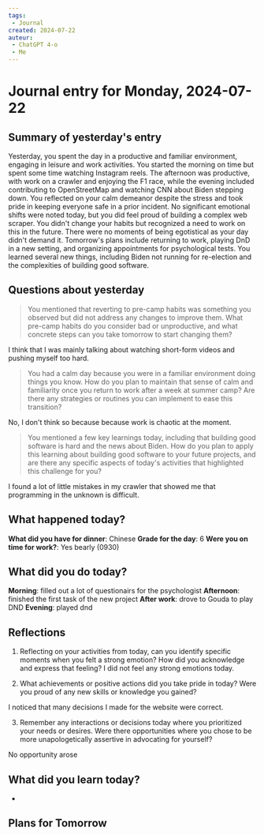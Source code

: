 ```yaml
---
tags:
 - Journal
created: 2024-07-22
auteur:
 - ChatGPT 4-o
 - Me
---
```

# Journal entry for Monday, 2024-07-22

## Summary of yesterday's entry

Yesterday, you spent the day in a productive and familiar environment, engaging in leisure and work activities. You started the morning on time but spent some time watching Instagram reels. The afternoon was productive, with work on a crawler and enjoying the F1 race, while the evening included contributing to OpenStreetMap and watching CNN about Biden stepping down. You reflected on your calm demeanor despite the stress and took pride in keeping everyone safe in a prior incident. No significant emotional shifts were noted today, but you did feel proud of building a complex web scraper. You didn't change your habits but recognized a need to work on this in the future. There were no moments of being egotistical as your day didn't demand it. Tomorrow's plans include
returning to work,
playing DnD in a new setting, and
organizing appointments for psychological tests.
You learned several new things, including Biden not running for re-election and the complexities of building good software.

## Questions about yesterday

> You mentioned that reverting to pre-camp habits was something you observed but did not address any changes to improve them. What pre-camp habits do you consider bad or unproductive, and what concrete steps can you take tomorrow to start changing them?

I think that I was mainly talking about watching short-form videos and pushing myself too hard.

> You had a calm day because you were in a familiar environment doing things you know. How do you plan to maintain that sense of calm and familiarity once you return to work after a week at summer camp? Are there any strategies or routines you can implement to ease this transition?

No, I don't think so because because work is chaotic at the moment.

> You mentioned a few key learnings today, including that building good software is hard and the news about Biden. How do you plan to apply this learning about building good software to your future projects, and are there any specific aspects of today's activities that highlighted this challenge for you?

I found a lot of little mistakes in my crawler that showed me that programming in the unknown is difficult.

## What happened today?

**What did you have for dinner**: Chinese
**Grade for the day**: 6
**Were you on time for work?**: Yes bearly (0930)

## What did you do today?

**Morning**: filled out a lot of questionairs for the psychologist
**Afternoon**: finished the first task of the new project
**After work**: drove to Gouda to play DND
**Evening**: played dnd

## Reflections

1. Reflecting on your activities from today, can you identify specific moments when you felt a strong emotion? How did you acknowledge and express that feeling? 
I did not feel any strong emotions today.

2. What achievements or positive actions did you take pride in today? Were you proud of any new skills or knowledge you gained?

I noticed that many decisions I made for the website were correct.

3. Remember any interactions or decisions today where you prioritized your needs or desires. Were there opportunities where you chose to be more unapologetically assertive in advocating for yourself?

No opportunity arose


## What did you learn today?

- 

## Plans for Tomorrow
